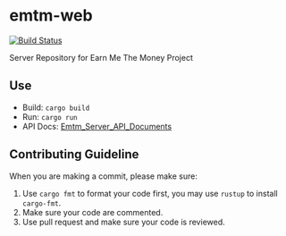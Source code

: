 # emtm-web
[![Build Status](https://travis-ci.com/earn-me-some-money/emtm-web.svg?branch=master)](https://travis-ci.com/earn-me-some-money/emtm-web)

Server Repository for Earn Me The Money Project

## Use

- Build: `cargo build`
- Run: `cargo run`
- API Docs: [Emtm_Server_API_Documents](https://github.com/earn-me-some-money/Documents/blob/master/Server_API_Docs/Emtm_Server_Side_API_Docs.md)

## Contributing Guideline
When you are making a commit, please make sure:

1. Use `cargo fmt` to format your code first, you may use `rustup` to install `cargo-fmt`.
2. Make sure your code are commented.
3. Use pull request and make sure your code is reviewed.